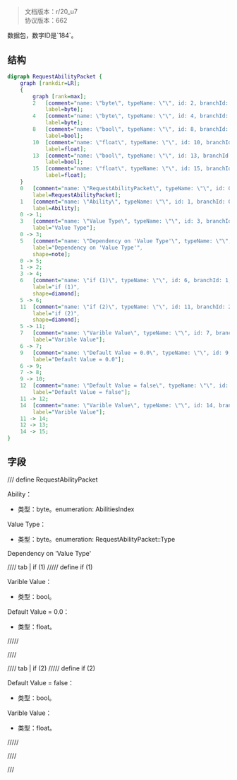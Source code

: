 # <!-- md:samp RequestAbilityPacket -->

> 文档版本：r/20_u7<br/>协议版本：662

<!-- md:samp RequestAbilityPacket -->数据包，数字ID是`184`。

## 结构

```dot
digraph RequestAbilityPacket {
	graph [rankdir=LR];
	{
		graph [rank=max];
		2	[comment="name: \"byte\", typeName: \"\", id: 2, branchId: 0, recurseId: -1, attributes: 512, notes: \"\"",
			label=byte];
		4	[comment="name: \"byte\", typeName: \"\", id: 4, branchId: 0, recurseId: -1, attributes: 512, notes: \"\"",
			label=byte];
		8	[comment="name: \"bool\", typeName: \"\", id: 8, branchId: 0, recurseId: -1, attributes: 512, notes: \"\"",
			label=bool];
		10	[comment="name: \"float\", typeName: \"\", id: 10, branchId: 0, recurseId: -1, attributes: 512, notes: \"\"",
			label=float];
		13	[comment="name: \"bool\", typeName: \"\", id: 13, branchId: 0, recurseId: -1, attributes: 512, notes: \"\"",
			label=bool];
		15	[comment="name: \"float\", typeName: \"\", id: 15, branchId: 0, recurseId: -1, attributes: 512, notes: \"\"",
			label=float];
	}
	0	[comment="name: \"RequestAbilityPacket\", typeName: \"\", id: 0, branchId: 184, recurseId: -1, attributes: 0, notes: \"\"",
		label=RequestAbilityPacket];
	1	[comment="name: \"Ability\", typeName: \"\", id: 1, branchId: 0, recurseId: -1, attributes: 0, notes: \"enumeration: AbilitiesIndex\"",
		label=Ability];
	0 -> 1;
	3	[comment="name: \"Value Type\", typeName: \"\", id: 3, branchId: 0, recurseId: -1, attributes: 0, notes: \"enumeration: RequestAbilityPacket::Type\"",
		label="Value Type"];
	0 -> 3;
	5	[comment="name: \"Dependency on 'Value Type'\", typeName: \"\", id: 5, branchId: 0, recurseId: -1, attributes: 2, notes: \"\"",
		label="Dependency on 'Value Type'",
		shape=note];
	0 -> 5;
	1 -> 2;
	3 -> 4;
	6	[comment="name: \"if (1)\", typeName: \"\", id: 6, branchId: 1, recurseId: -1, attributes: 4, notes: \"\"",
		label="if (1)",
		shape=diamond];
	5 -> 6;
	11	[comment="name: \"if (2)\", typeName: \"\", id: 11, branchId: 2, recurseId: -1, attributes: 4, notes: \"\"",
		label="if (2)",
		shape=diamond];
	5 -> 11;
	7	[comment="name: \"Varible Value\", typeName: \"\", id: 7, branchId: 0, recurseId: -1, attributes: 0, notes: \"\"",
		label="Varible Value"];
	6 -> 7;
	9	[comment="name: \"Default Value = 0.0\", typeName: \"\", id: 9, branchId: 0, recurseId: -1, attributes: 0, notes: \"\"",
		label="Default Value = 0.0"];
	6 -> 9;
	7 -> 8;
	9 -> 10;
	12	[comment="name: \"Default Value = false\", typeName: \"\", id: 12, branchId: 0, recurseId: -1, attributes: 0, notes: \"\"",
		label="Default Value = false"];
	11 -> 12;
	14	[comment="name: \"Varible Value\", typeName: \"\", id: 14, branchId: 0, recurseId: -1, attributes: 0, notes: \"\"",
		label="Varible Value"];
	11 -> 14;
	12 -> 13;
	14 -> 15;
}

```

## 字段

/// define
RequestAbilityPacket

Ability：<!-- md:samp byte -->

- 类型：byte。enumeration: AbilitiesIndex

Value Type：<!-- md:samp byte -->

- 类型：byte。enumeration: RequestAbilityPacket::Type

Dependency on 'Value Type'

//// tab | if (1)
///// define
if (1)

Varible Value：<!-- md:samp bool -->

- 类型：bool。

Default Value = 0.0：<!-- md:samp float -->

- 类型：float。


/////

////

//// tab | if (2)
///// define
if (2)

Default Value = false：<!-- md:samp bool -->

- 类型：bool。

Varible Value：<!-- md:samp float -->

- 类型：float。


/////

////



///
